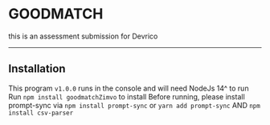 # GOODMATCH
this is an assessment submission for Devrico

___

## Installation
This program `v1.0.0` runs in the console and will need NodeJs 14^ to run
Run `npm install goodmatchZimvo` to install
Before running, please install prompt-sync via `npm install prompt-sync` or `yarn add prompt-sync`
AND
`npm install csv-parser`